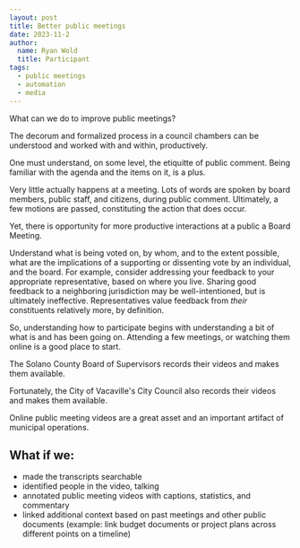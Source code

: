 ```yaml
---
layout: post
title: Better public meetings
date: 2023-11-2
author:
  name: Ryan Wold
  title: Participant
tags:
  - public meetings
  - automation
  - media
---
```


What can we do to improve public meetings?

The decorum and formalized process in a council chambers can
be understood and worked with and within, productively.

One must understand, on some level, the etiquitte of public comment.
Being familiar with the agenda and the items on it, is a plus.

Very little actually happens at a meeting.
Lots of words are spoken by board members, public staff, and citizens, during public comment.
Ultimately, a few motions are passed, constituting the action that does occur.

Yet, there is opportunity for more productive interactions at a public a Board Meeting.

Understand what is being voted on, by whom, and to the extent possible, what are the implications of a supporting or dissenting vote by an individual, and the board. For example, consider addressing your feedback to your appropriate representative, based on where you live.  Sharing good feedback to a neighboring jurisdiction may be well-intentioned, but is ultimately ineffective. Representatives value feedback from *their* constituents relatively more, by definition.

So, understanding how to participate begins with understanding a bit of what is and has been going on.
Attending a few meetings, or watching them online is a good place to start.

The Solano County Board of Supervisors records their videos
and makes them available.

Fortunately, the City of Vacaville's City Council also records their videos and makes them available.

Online public meeting videos are a great asset and an important artifact of municipal operations.

## What if we:

* made the transcripts searchable
* identified people in the video, talking
* annotated public meeting videos with captions, statistics, and commentary
* linked additional context based on past meetings and other public documents (example: link budget documents or project plans across different points on a timeline)